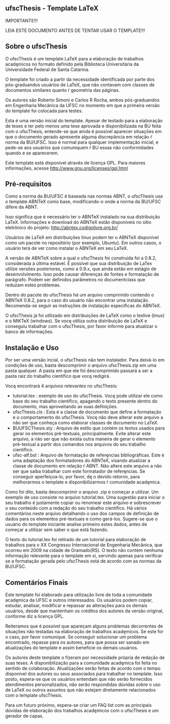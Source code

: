 ufscThesis - Template LaTeX 
----------------------------

IMPORTANTE!!!

LEIA ESTE DOCUMENTO ANTES DE TENTAR USAR O TEMPLATE!!!


Sobre o ufscThesis
------------------
O ufscThesis é um template LaTeX para a elaboraçăo de trabalhos acadęmicos
no formato definido pela Biblioteca Universitária da Universidade Federal
de Santa Catarina.

O template foi criado a partir da necessidade identificada por parte
dos pós-graduandos usuários de LaTeX, que năo contavam com classes de 
documentos similares quanto ŕ geometria das páginas.

Os autores săo Roberto Simoni e Carlos R Rocha, ambos pós-graduandos em
Engenharia Mecânica da UFSC no momento em que a primeira versăo do 
template foi colocada para testes.

Esta é uma versăo inicial do template. Apesar de testado para a elaboraçăo
de teses e ter pelo menos uma tese aprovada e disponibilizada na BU feita
com o ufscThesis, entende-se que ainda é possível aparecer situaçőes em
que o documento gerado apresente alguma discrepância em relaçăo ŕ norma
da BU/UFSC. Isso é normal para qualquer implementaçăo inicial, e pede-se
aos usuários que comuniquem ŕ BU essas năo conformidades
quando e se aparecerem.

Este template está disponível através de licença GPL. Para maiores
informaçőes, acesse http://www.gnu.org/licenses/gpl.html


Pré-requisitos
--------------
Como a norma da BU/UFSC é baseada nas normas ABNT, o ufscThesis usa o 
template ABNTeX como base, modificando-o onde a norma da BU/UFSC difere
da ABNT.

Isso significa que é necessário ter o ABNTeX instalado na sua distribuiçăo
LaTeX. Informaçőes e download do ABNTeX estăo disponíveis no sítio
eletrônico do projeto: http://abntex.codigolivre.org.br/

Usuários de LaTeX em distribuiçőes linux podem ter o ABNTeX disponível
como um pacote no repositório (por exemplo, Ubuntu). Em outros casos, o
usuário terá de ver como instalar o ABNTeX em seu LaTeX.

A versăo de ABNTeX sobre a qual o ufscThesis foi construida foi a 0.8.2,
considerada a última estável. É possível que sua distribuiçăo de LaTex
utilize versőes posteriores, como a 0.9.x, que ainda estăo em estágio de
desenvolvimento. Isso pode causar diferenças de fontes e formataçăo de
parágrafo. Podem ser definidos parâmetros no documentclass que reduzam
estes problemas.

Dentro do pacote do ufscThesis há um arquivo comprimido contendo o ABNTeX
0.8.2, para o caso do usuário năo encontrar uma instalaçăo. Recomenda-se
seguir as instruçőes de instalaçăo específicas do ABNTeX.

O ufscThesis já foi utilizado em distribuiçőes de LaTeX como o texlive
(linux) e o MiKTeX (windows). Se vocę utiliza outra distribuiçăo de LaTeX
e conseguiu trabalhar com o ufscThesis, por favor informe para atualizar
o banco de informaçőes.

Instalaçăo e Uso
----------------
Por ser uma versăo incial, o ufscThesis năo tem instalador. Para deixá-lo 
em condiçőes de uso, basta descomprimir o arquivo ufscThesis.zip em uma
pasta qualquer. A pasta em que ele foi descomprimido passará a ser a pasta
raiz do trabalho científico que vocę redigirá.

Vocę encontrará 4 arquivos relevantes no ufscThesis:

- tutorial.tex : exemplo de uso do ufscThesis. Vocę pode utilizar ele como
                 base do seu trabalho científico, apagando o texto presente
				 dentro do documento, mas aproveitando as suas definiçőes.
- ufscThesis.cls : Esta é a classe de documento que define a formataçăo e o
                   comportamento do ufscThesis. Vocę năo deve alterar este
				   arquivo a năo ser que conheça como elaborar classes de 
				   documento no LaTeX.
- BUUFSCThesis.sty : Arquivo de estilo que contém os textos usados para gerar
                     os elementos pré-textuais, principalmente. Evite alterar
					 este arquivo, a năo ser que năo exista outra maneira de
					 gerar o elemento pré-textual a partir dos comandos nos
					 arquivos do seu trabalho científico.
- ufsc-alf.bst : Arquivo de formataçăo de referęncias bibliográficas. Este é
                 uma adaptaçăo dos formatadores do ABNTeX, visando atualizar
				 a classe de documento em relaçăo ŕ ABNT. Năo altere este
				 arquivo a năo ser que saiba trabalhar com este formatador de
				 referęncias. Se conseguir aperfeiçoa-lo, por favor, dę o
				 devido retorno, para melhorarmos o template e disponibilizarmos
				 ŕ comunidade acadęmica.
                 
Como foi dito, basta descomprimir o arquivo .zip e começar a utilizar. Um
exemplo de uso consiste no arquivo tutorial.tex. Uma sugestăo para iniciar o
seu trabalho é justamente copiar ou renomear este arquivo e sobrescrever o seu
conteúdo com a redaçăo do seu trabalho científico. Há vários comentários neste
arquivo detalhando o uso dos campos de definiçăo de dados para os elementos 
pré-textuais e como gerá-los. Sugere-se que o usuário do template iniciante
analise primeiro estes dados, antes de começar a utilizar sem saber o que está
fazendo.

O texto do tutorial.tex foi retirado de um tutorial para elaboraçăo de trabalhos
para o XX Congresso Internacional de Engenharia Mecânica, que ocorreu em 2009 na
cidade de Gramado(RS). O texto năo contém nenhuma informaçăo relevante para o
template em si, servindo apenas para verificar se a formataçăo gerada pelo
ufscThesis está de acordo com as normas da BU/UFSC.

Comentários Finais
------------------
Este template foi elaborado para utilizaçăo livre de toda a comunidade acadęmica
da UFSC e outros interessados. Os usuários podem copiar, estudar, analisar, 
modificar e repassar as alteraçőes para os demais usuários, desde que mantenham
os créditos dos autores da versăo original, conforme diz a licença GPL.

Reiteramos que é possível que apareçam alguns problemas decorrentes de situaçőes
năo testadas na elaboraçăo de trabalhos acadęmicos. Se este for o caso, por favor
comunique. Se conseguir solucionar um problema encontrado, repasse para os
autores, para que possa ser sanado em atualizaçőes do template e assim beneficie
os demais usuários.

Os autores deste template o fizeram por necessidade própria de redaçăo de suas
teses. A disponibilizaçăo para a comunidade acadęmica foi feita no sentido de 
colaboraçăo. Atualizaçőes serăo feitas de acordo com o tempo disponível dos
autores ou seus associados para trabalhar no template. Isso posto, espera-se 
que os usuários entendam que năo serăo fornecidos atendimentos personalizados,
năo serăo respondidas dúvidas sobre o uso de LaTeX ou outros assuntos que năo
estejam diretamente relacionados com o template ufscThesis.

Para um futuro próximo, espera-se criar um FAQ list com as principais dúvidas
de elaboraçăo dos trabalhos acadęmicos com o ufscThesis e um gerador de capas.